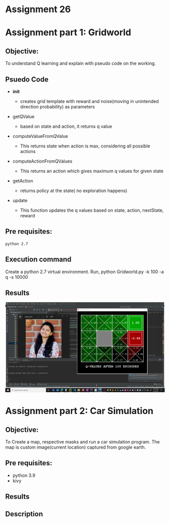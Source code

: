 # Assignment 26

# Assignment part 1: Gridworld
## Objective:
To understand Q learning and explain with pseudo code on the working.

## Psuedo Code 

- __init__
    - creates grid template with reward and noise(moving in unintended direction probability) as parameters

- getQValue
    - based on state and action, it returns q value

- computeValueFromQValue
    - This returns state when action is max, considering all possible actions

- computeActionFromQValues
    - This returns an action which gives maximum q values for given state
                    
- getAction
    - returns policy at the state( no exploration happens)

- update
    - This function updates the q values based on state, action, nextState, reward

## Pre requisites:
    python 2.7

## Execution command
Create a python 2.7 virtual environment. Run,
    python Gridworld.py -k 100 -a q -s 10000

## Results
![img](grid.png)

# Assignment part 2: Car Simulation 
        
## Objective:
To Create a map, respective masks and run a car simulation program. The map is custom image(current location) captured from google earth.

## Pre requisites:
- python 3.9
- kivy

## Results

## Description


